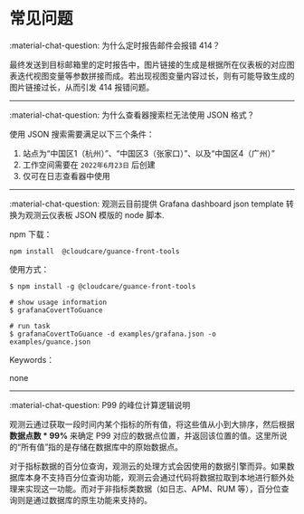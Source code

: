 # 常见问题

:material-chat-question: 为什么定时报告邮件会报错 414？

最终发送到目标邮箱里的定时报告中，图片链接的生成是根据所在仪表板的对应图表迭代视图变量等参数拼接而成。若出现视图变量内容过长，则有可能导致生成的图片链接过长，从而引发 414 报错问题。

---

:material-chat-question: 为什么查看器搜索栏无法使用 JSON 格式？

使用 JSON 搜索需要满足以下三个条件：

1. 站点为“中国区1（杭州）”、“中国区3（张家口）”、以及“中国区4（广州）”
2. 工作空间需要在 `2022年6月23日` 后创建
3. 仅可在日志查看器中使用

---

:material-chat-question: 观测云目前提供 Grafana dashboard json template 转换为观测云仪表板 JSON 模版的 node 脚本.

npm 下载：

```
npm install  @cloudcare/guance-front-tools
```

使用方式：

```
$ npm install -g @cloudcare/guance-front-tools

# show usage information
$ grafanaCovertToGuance

# run task
$ grafanaCovertToGuance -d examples/grafana.json -o examples/guance.json
```

Keywords：

none


---

:material-chat-question: P99 的峰位计算逻辑说明

观测云通过获取一段时间内某个指标的所有值，将这些值从小到大排序，然后根据**数据点数 * 99%** 来确定 P99 对应的数据点位置，并返回该位置的值。这里所说的“所有值”指的是存储在数据库中的原始数据点。

对于指标数据的百分位查询，观测云的处理方式会因使用的数据引擎而异。如果数据库本身不支持百分位查询功能，观测云会通过代码将数据拉取到本地进行额外处理来实现这一功能。而对于非指标类数据（如日志、APM、RUM 等），百分位查询则是通过数据库的原生功能来支持的。

